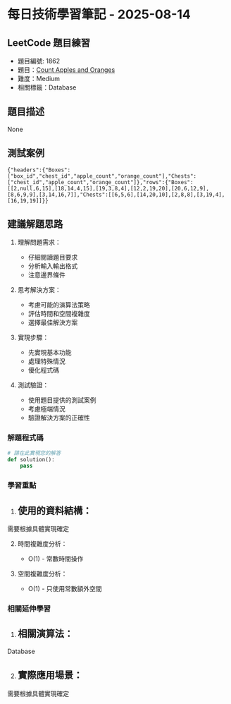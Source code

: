# 每日技術學習筆記 - 2025-08-14

## LeetCode 題目練習
- 題目編號: 1862
- 題目：[Count Apples and Oranges](https://leetcode.com/problems/count-apples-and-oranges)
- 難度：Medium
- 相關標籤：Database

## 題目描述
None

## 測試案例
```
{"headers":{"Boxes":["box_id","chest_id","apple_count","orange_count"],"Chests":["chest_id","apple_count","orange_count"]},"rows":{"Boxes":[[2,null,6,15],[18,14,4,15],[19,3,8,4],[12,2,19,20],[20,6,12,9],[8,6,9,9],[3,14,16,7]],"Chests":[[6,5,6],[14,20,10],[2,8,8],[3,19,4],[16,19,19]]}}
```

## 建議解題思路
1. 理解問題需求：
   - 仔細閱讀題目要求
   - 分析輸入輸出格式
   - 注意邊界條件

2. 思考解決方案：
   - 考慮可能的演算法策略
   - 評估時間和空間複雜度
   - 選擇最佳解決方案

3. 實現步驟：
   - 先實現基本功能
   - 處理特殊情況
   - 優化程式碼

4. 測試驗證：
   - 使用題目提供的測試案例
   - 考慮極端情況
   - 驗證解決方案的正確性


### 解題程式碼
```python
# 請在此實現您的解答
def solution():
    pass
```

### 學習重點
1. 使用的資料結構：
   - 
需要根據具體實現確定

2. 時間複雜度分析：
   - O(1) - 常數時間操作

3. 空間複雜度分析：
   - O(1) - 只使用常數額外空間

### 相關延伸學習
1. 相關演算法：
   - 
Database

2. 實際應用場景：
   - 
需要根據具體實現確定
